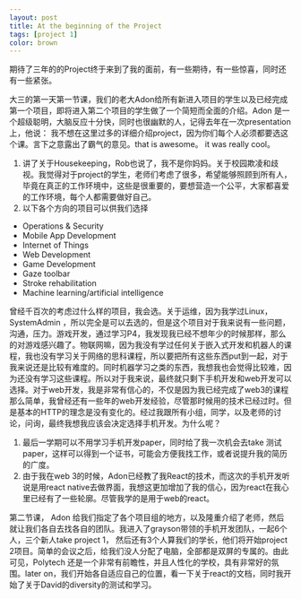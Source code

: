 ```yaml
---
layout: post
title: At the beginning of the Project
tags: [project 1]
color: brown
---
```


期待了三年的的Project终于来到了我的面前，有一些期待，有一些惊喜，同时还有一些紧张。

大三的第一天第一节课，我们的老大Adon给所有新进入项目的学生以及已经完成第一个项目，即将进入第二个项目的学生做了一个简短而全面的介绍。Adon 是一个超级聪明，大脑反应十分快，同时也很幽默的人，记得去年在一次presentation上，他说： 我不想在这里过多的详细介绍project，因为你们每个人必须都要选这个课。言下之意露出了霸气的意见。that is awesome。 it was really cool。
1. 讲了关于Housekeeping，Rob也说了，我不是你妈妈。关于校园欺凌和歧视。我觉得对于project的学生，老师们考虑了很多，希望能够照顾到所有人，毕竟在真正的工作环境中，这些是很重要的，要想营造一个公平，大家都喜爱的工作环境，每个人都需要做好自己。
2. 以下各个方向的项目可以供我们选择
  * Operations & Security
  * Mobile App Development
  * Internet of Things
  * Web Development
  * Game Development
  * Gaze toolbar
  * Stroke rehabilitation
  * Machine learning/artificial intelligence

曾经千百次的考虑过什么样的项目，我会选。关于运维，因为我学过Linux， SystemAdmin ，所以完全是可以去选的，但是这个项目对于我来说有一些问题，沟通，压力。游戏开发，通过学习P4，我发现我已经不想年少的时候那样，那么的对游戏感兴趣了。物联网嘛，因为我没有学过任何关于嵌入式开发和机器人的课程，我也没有学习关于网络的思科课程，所以要把所有这些东西put到一起，对于我来说还是比较有难度的。同时机器学习之类的东西，我想我也会觉得比较难，因为还没有学习这些课程。所以对于我来说，最终就只剩下手机开发和web开发可以选择。对于web开发，我是非常有信心的，不仅是因为我已经完成了web3的课程那么简单，我曾经还有一些年的web开发经验，尽管那时候用的技术已经过时。但是基本的HTTP的理念是没有变化的。经过我跟所有小组，同学，以及老师的讨论，问询，最终我想我应该会决定选择手机开发。为什么呢？
1. 最后一学期可以不用学习手机开发paper，同时给了我一次机会去take 测试paper，这样可以得到一个证书，可能会方便我找工作，或者说提升我的简历的广度。
2. 由于我在web 3的时候，Adon已经教了我React的技术，而这次的手机开发听说是用react native去做界面，我想这更加增加了我的信心，因为react在我心里已经有了一些轮廓。尽管我学的是用于web的react。

第二节课， Adon 给我们指定了各个项目组的地方，以及隆重介绍了老师，然后就让我们各自去找各自的团队。我进入了grayson带领的手机开发团队，一起6个人，三个新人take project 1， 然后还有3个人算我们的学长，他们将开始project 2项目。简单的会议之后，给我们没人分配了电脑，全部都是双屏的专属的。由此可见，Polytech 还是一个非常有前瞻性，并且人性化的学校，具有非常好的氛围。later on，我们开始各自适应自己的位置，看一下关于react的文档，同时我开始了关于David的diversity的测试和学习。
